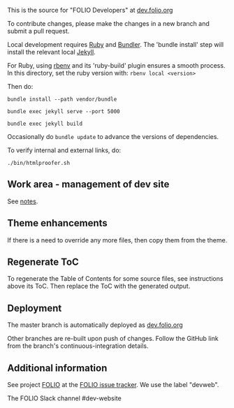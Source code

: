 This is the source for "FOLIO Developers" at [dev.folio.org](http://dev.folio.org/)

To contribute changes, please make the changes in a new branch and submit a
pull request.

Local development requires [Ruby](https://www.ruby-lang.org/) and
[Bundler](https://bundler.io/).
The 'bundle install' step will install the relevant local
[Jekyll](https://jekyllrb.com/).

For Ruby, using [rbenv](https://github.com/rbenv/rbenv) and its 'ruby-build'
plugin ensures a smooth process. In this directory, set the ruby version
with: `rbenv local <version>`

Then do:

```
bundle install --path vendor/bundle
```

```
bundle exec jekyll serve --port 5000
```

```
bundle exec jekyll build
```

Occasionally do `bundle update` to advance the versions of dependencies.

To verify internal and external links, do:

```
./bin/htmlproofer.sh
```

## Work area - management of dev site

See [notes](work/README.md).

## Theme enhancements

If there is a need to override any more files, then copy them from the theme.

## Regenerate ToC

To regenerate the Table of Contents for some source files, see instructions above its ToC.
Then replace the ToC with the generated output.

## Deployment

The master branch is automatically deployed as [dev.folio.org](http://dev.folio.org/)

Other branches are re-built upon push of changes. Follow the GitHub link from the branch's continuous-integration details.

## Additional information

See project [FOLIO](https://issues.folio.org/browse/FOLIO)
at the [FOLIO issue tracker](http://dev.folio.org/community/guide-issues).
We use the label "devweb".

The FOLIO Slack channel #dev-website
